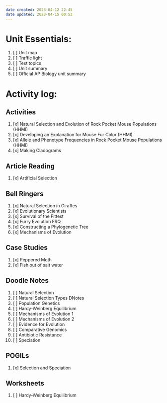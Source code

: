 ```yaml
---
date created: 2023-04-12 22:45
date updated: 2023-04-15 00:53
---
```


# Unit Essentials:

1. [ ] Unit map
2. [ ] Traffic light
3. [ ] Test topics
4. [ ] Unit summary
5. [ ] Official AP Biology unit summary

# Activity log:

## Activities

1. [x] Natural Selection and Evolution of Rock Pocket Mouse Populations (HHMI)
2. [x] Developing an Explanation for Mouse Fur Color (HHMI)
3. [x] Allele and Phenotype Frequencies in Rock Pocket Mouse Populations (HHMI)
4. [x] Making Cladograms

## Article Reading

1. [x] Artificial Selection

## Bell Ringers

1. [x] Natural Selection in Giraffes
2. [x] Evolutionary Scientists
3. [x] Survival of the Fittest
4. [x] Furry Evolution FRQ
5. [x] Constructing a Phylogenetic Tree
6. [x] Mechanisms of Evolution

## Case Studies

1. [x] Peppered Moth
2. [x] Fish out of salt water

## Doodle Notes

1. [ ] Natural Selection
2. [ ] Natural Selection Types DNotes
3. [ ] Population Genetics
4. [ ] Hardy-Weinberg Equilibrium
5. [ ] Mechanisms of Evolution 1
6. [ ] Mechanisms of Evolution 2
7. [ ] Evidence for Evolution
8. [ ] Comparative Genomics
9. [ ] Antibiotic Resistance
10. [ ] Speciation

## POGILs

1. [x] Selection and Speciation

## Worksheets

1. [ ] Hardy-Weinberg Equilibrium
